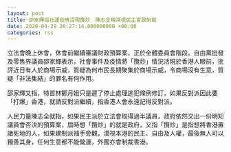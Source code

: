 ```yaml
---
layout: post
title: 邵家輝指社運疫情活現攬炒　陳志全稱漠視民主會致制裁
date: 2020-04-29 20:27:14.000000000 +08:00
categories: rss
---
```


立法會晚上休會，休會前繼續審議財政預算案，正於全體委員會階段。自由黨批發及零售界議員邵家輝表示，社會事件及疫情將「攬炒」情況活現於香港人眼前，批評近日有人於商場示威，質疑為何市民長期聚集於商場示威，令商場沒有生意，質疑「非法集結」的罪名有何作用。

邵家輝又指，特首林鄭月娥只是遲了停止處理逃犯條例修訂，如果反對派因此要「打爆」香港，就請反對派繼續，指香港人會永遠記得反對派。

人民力量陳志全就指，如果民主派於立法會取得過半議員，政府依然交出一份明知議員會否決的預算案，屆時想「攬炒」的就是政府，又指「攬炒」是指想將香港置諸死地的人，如果建制派袖手旁觀，漠視本港的民主、自由及人權，最後無人可以獨善其身，任何生意都不能營運，外國亦會制裁香港。
